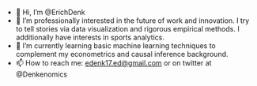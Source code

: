 - 👋 Hi, I’m @ErichDenk
- 👀 I’m professionally interested in the future of work and innovation. I try to tell stories via data visualization and rigorous empirical methods. 
  I additionally have interests in sports analytics. 
- 🌱 I’m currently learning basic machine learning techniques to complement my econometrics and causal inference background. 
- 📫 How to reach me: edenk17.ed@gmail.com or on twitter at @Denkenomics

<!---
ErichDenk/ErichDenk is a ✨ special ✨ repository because its `README.md` (this file) appears on your GitHub profile.
You can click the Preview link to take a look at your changes.
--->
